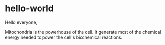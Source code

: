 # hello-world
Hello everyone,

Mitochondria is the powerhouse of the cell.
It generate most of the chemical energy needed to power the cell's biochemical reactions.
